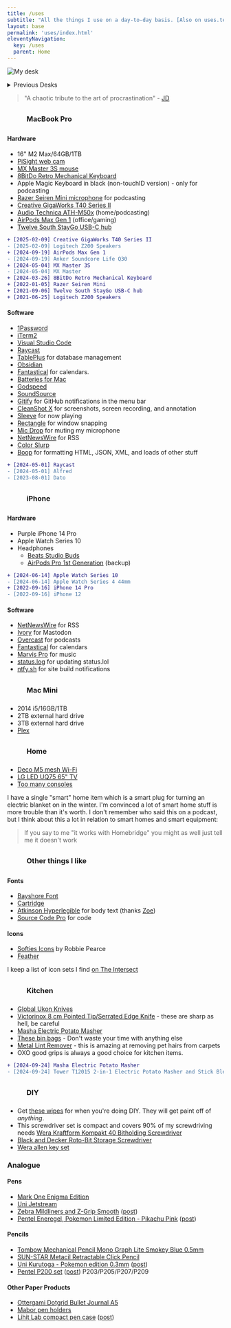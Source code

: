 ```yaml
---
title: /uses
subtitle: "All the things I use on a day-to-day basis. [Also on uses.tech](https://uses.tech/)."
layout: base
permalink: 'uses/index.html'
eleventyNavigation:
  key: /uses
  parent: Home
---
```


<style>
    h3 {
        display: flex;
        align-items: center;
    }

    h3 svg {
        width: 35px;
        height: 35px;
        margin-right: 10px;
    }
</style>

![My desk](https://cdn.rknight.me/site/desk-2025.jpg)

<details>
    <summary>Previous Desks</summary>
    <ul>
        <li><a href="https://cdn.rknight.me/site/desk-2024.jpg" target="_blank">2024</a></li>
        <li><a href="https://cdn.rknight.me/site/desk-2023.jpg" target="_blank">2023</a></li>
    </ul>
</details>

> "A chaotic tribute to the art of procrastination" - [JD](https://jdburch.com)

<h3><svg class="icon"><use xlink:href="#maccy"></use></svg>MacBook Pro</h3>

#### Hardware

- 16" M2 Max/64GB/1TB
- [PiSight web cam](https://rknight.me/building-a-pisight/)
- [MX Master 3S mouse](https://www.logitech.com/en-gb/products/mice/mx-master-3s.910-006559.html)
- [8BitDo Retro Mechanical Keyboard](https://www.8bitdo.com/retro-mechanical-keyboard/)
- Apple Magic Keyboard in black (non-touchID version) - only for podcasting 
- [Razer Seiren Mini microphone](https://www.razer.com/gb-en/streaming-microphones/razer-seiren-mini) for podcasting
- [Creative GigaWorks T40 Series II](https://uk.creative.com/p/speakers/gigaworks-t40-series-ii)
- [Audio Technica ATH-M50x](https://www.audio-technica.com/en-gb/ath-m50x) (home/podcasting)
- [AirPods Max Gen 1](https://en.wikipedia.org/wiki/AirPods_Max) (office/gaming)
- [Twelve South StayGo USB-C hub](https://www.twelvesouth.com/products/staygo-usb-c-hub)

```diff
+ [2025-02-09] Creative GigaWorks T40 Series II
- [2025-02-09] Logitech Z200 Speakers
+ [2024-09-19] AirPods Max Gen 1
- [2024-09-19] Anker Soundcore Life Q30
+ [2024-05-04] MX Master 3S
- [2024-05-04] MX Master
+ [2024-03-26] 8BitDo Retro Mechanical Keyboard
+ [2022-01-05] Razer Seiren Mini
+ [2021-09-06] Twelve South StayGo USB-C hub
+ [2021-06-25] Logitech Z200 Speakers
```

#### Software

- [1Password](https://1password.com)
- [iTerm2](https://iterm2.com/)
- [Visual Studio Code](https://code.visualstudio.com/)
- [Raycast](https://www.raycast.com)
- [TablePlus](https://tableplus.com/) for database management
- [Obsidian](https://obsidian.md)
- [Fantastical](https://flexibits.com/fantastical) for calendars.
- [Batteries for Mac](https://www.fadel.io/batteries)
- [Godspeed](https://godspeedapp.com/a/RKNIGHT25)
- [SoundSource](https://rogueamoeba.com/soundsource/)
- [Gitify](https://www.gitify.io/) for GitHub notifications in the menu bar
- [CleanShot X](https://cleanshot.com) for screenshots, screen recording, and annotation
- [Sleeve](https://replay.software/sleeve) for now playing
- [Rectangle](https://rectangleapp.com/) for window snapping
- [Mic Drop](https://getmicdrop.com/) for muting my microphone
- [NetNewsWire](https://netnewswire.com/) for RSS
- [Color Slurp](https://colorslurp.com/)
- [Boop](https://boop.okat.best/) for formatting HTML, JSON, XML, and loads of other stuff

```diff
+ [2024-05-01] Raycast
- [2024-05-01] Alfred
- [2023-08-01] Dato
```

<h3><svg class="icon"><use xlink:href="#iphone"></use></svg>iPhone</h3>

#### Hardware

- Purple iPhone 14 Pro
- Apple Watch Series 10
- Headphones
    - [Beats Studio Buds](https://www.beatsbydre.com/uk/earbuds/studio-buds)
    - [AirPods Pro 1st Generation](https://support.apple.com/kb/SP811?locale=en_US) (backup)

```diff
+ [2024-06-14] Apple Watch Series 10
- [2024-06-14] Apple Watch Series 4 44mm
+ [2022-09-16] iPhone 14 Pro
- [2022-09-16] iPhone 12
```

#### Software

- [NetNewsWire](https://netnewswire.com/) for RSS
- [Ivory](https://tapbots.com/ivory/) for Mastodon
- [Overcast](https://overcast.fm/) for podcasts
- [Fantastical](https://flexibits.com/fantastical) for calendars
- [Marvis Pro](https://apps.apple.com/app/marvis-pro/id1447768809) for music
- [status.log](https://apps.apple.com/gb/app/status-log/id6444921793) for updating status.lol
- [ntfy.sh](https://ntfy.sh/) for site build notifications

<h3><svg class="icon"><use xlink:href="#macmini"></use></svg>Mac Mini</h3>

- 2014 i5/16GB/1TB
- 2TB external hard drive
- 3TB external hard drive
- [Plex](https://www.plex.tv/en-gb/)

<h3><svg class="icon"><use xlink:href="#home"></use></svg>Home</h3>

- [Deco M5 mesh Wi-Fi](https://www.tp-link.com/uk/home-networking/deco/deco-m5/#deco)
- [LG LED UQ75 65" TV](https://www.lg.com/uk/tvs/lg-65uq75006lf)
- [Too many consoles](/collections/games)

I have a single "smart" home item which is a smart plug for turning an electric blanket on in the winter. I'm convinced a lot of smart home stuff is more trouble than it's worth. I don't remember who said this on a podcast, but I think about this a lot in relation to smart homes and smart equipment:

> If you say to me "it works with Homebridge" you might as well just tell me it doesn't work

<h3><svg class="icon"><use xlink:href="#heart"></use></svg>Other things I like</h3>

#### Fonts

- [Bayshore Font](https://www.myfonts.com/collections/bayshore-font-set-sail-studios)
- [Cartridge](https://simplebits.shop/collections/fonts/products/cartridge)
- [Atkinson Hyperlegible](https://brailleinstitute.org/freefont) for body text (thanks [Zoe](https://zoeaubert.me))
- [Source Code Pro](https://github.com/adobe-fonts/source-code-pro) for code

#### Icons

- [Softies Icons](https://www.robbiepearce.com/softies) by Robbie Pearce
- [Feather](https://feathericons.com/)

I keep a list of icon sets I find [on The Intersect](https://rknight.me/intersect/web/toolkit/)

<h3><svg class="icon"><use xlink:href="#kitchen"></use></svg>Kitchen</h3>

- [Global Ukon Knives](https://www.globalknives.uk/knife-types-c1/knife-sets-c13/gu-505-6b-global-ukon-6-pce-knife-block-set-p1190)
- [Victorinox 8 cm Pointed Tip/Serrated Edge Knife](https://www.amazon.co.uk/gp/product/B0050DIPMC/ref=ppx_yo_dt_b_search_asin_title?ie=UTF8&psc=1) - these are sharp as hell, be careful
- [Masha Electric Potato Masher](https://mymasha.co.uk)
- [These bin bags](https://www.amazon.co.uk/gp/product/B017WUSUNE/ref=ppx_yo_dt_b_search_asin_title?ie=UTF8&psc=1) - Don't waste your time with anything else
- [Metal Lint Remover](https://www.amazon.co.uk/gp/product/B08FD5QMZR/ref=ppx_yo_dt_b_search_asin_title?ie=UTF8&psc=1) - this is amazing at removing pet hairs from carpets
- OXO good grips is always a good choice for kitchen items.

```diff
+ [2024-09-24] Masha Electric Potato Masher
- [2024-09-24] Tower T12015 2-in-1 Electric Potato Masher and Stick Blender (Discontinued)
```

<h3><svg class="icon"><use xlink:href="#diy"></use></svg>DIY</h3>

- Get [these wipes](https://www.diy.com/departments/big-wipes-scrub-clean-unscented-wipes-pack-of-40/36327_BQ.prd) for when you're doing DIY. They will get paint off of _anything_.
- This screwdriver set is compact and covers 90% of my screwdriving needs [Wera Kraftform Kompakt 40 Bitholding Screwdriver](https://www.amazon.co.uk/gp/product/B000X1UXXK/ref=ppx_yo_dt_b_search_asin_title?ie=UTF8&psc=1)
- [Black and Decker Roto-Bit Storage Screwdriver](https://www.amazon.co.uk/gp/product/B01MUHXX24/ref=ppx_yo_dt_b_search_asin_title?ie=UTF8&psc=1)
- [Wera allen key set](https://www.amazon.co.uk/gp/product/B009ODV0OE/ref=ppx_yo_dt_b_search_asin_title?ie=UTF8&th=1)

### Analogue

#### Pens

- [Mark One Enigma Edition](https://rknight.me/blog/mark-one-enigma-edition-pen-review/)
- [Uni Jetstream](https://www.jetpens.com/blog/Uni-Jetstream-A-Comprehensive-Guide/pt/758)
- [Zebra Mildliners and Z-Grip Smooth](https://www.tesco.com/groceries/en-GB/products/312091022) ([post](https://rknight.me/blog/zebra-big-30-pack-of-pens/))
- [Pentel Eneregel, Pokemon Limited Edition - Pikachu Pink](https://www.afth.co.uk/pentel---eneregel---pokemon-limited-edition---pickachu-pink-57787-p.asp) ([post](https://rknight.me/notes/202501292224/))

#### Pencils

- [Tombow Mechanical Pencil Mono Graph Lite Smokey Blue 0.5mm](https://www.amazon.co.uk/dp/B0CZ6ZLKP4)
- [SUN-STAR Metacil Retractable Click Pencil](https://www.amazon.co.uk/dp/B0BKRV5PJF)
- [Uni Kurutoga - Pokemon edition 0.3mm](https://www.afth.co.uk/uni---kurutoga---pokemon-collection-03mm---pocket-monsters-always-together-57277-p.asp) ([post](https://rknight.me/notes/202501292224/))
- [Pentel P200 set](https://www.pentel.co.uk/product/p200-automatic-pencils) ([post](https://rknight.me/notes/202502061251/)) P203/P205/P207/P209

#### Other Paper Products

- [Ottergami Dotgrid Bullet Journal A5](https://www.amazon.co.uk/dp/B07DHJNNR3)
- [Mabor pen holders](https://www.amazon.co.uk/dp/B0CSMZL829)
- [Lihit Lab compact pen case](https://cultpens.com/products/lihit-lab-compact-pen-case) ([post](https://rknight.me/blog/lihit-labs-compact-pen-case-review/))

